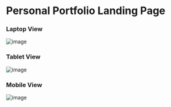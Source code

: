 # Personal Portfolio Landing Page


### Laptop View
![image](https://user-images.githubusercontent.com/127587520/233323264-aebff3e9-93ac-4b09-8743-9f93cbae4abf.png)

### Tablet View
![image](https://user-images.githubusercontent.com/127587520/233323484-3b1342fd-416f-4d2d-81d2-98cdeb375384.png)


### Mobile View
![image](https://user-images.githubusercontent.com/127587520/233323586-018954fd-e7fa-4029-9c44-58836a9c76a4.png)

